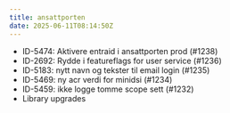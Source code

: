 ```yaml
---
title: ansattporten
date: 2025-06-11T08:14:50Z
---
```

- ID-5474: Aktivere entraid i ansattporten prod (#1238)
- ID-2692: Rydde i featureflags for user service (#1236)
- ID-5183: nytt navn og tekster til email login (#1235)
- ID-5469: ny acr verdi for minidsi (#1234)
- ID-5459: ikke logge tomme scope sett (#1232)
- Library upgrades

